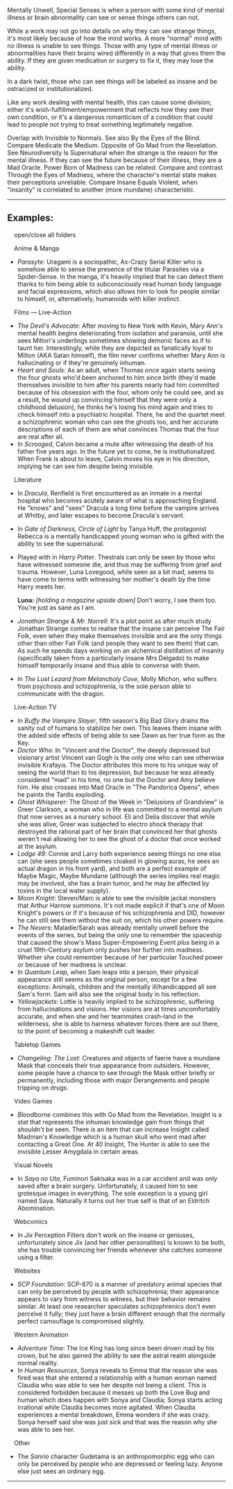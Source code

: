 Mentally Unwell, Special Senses is when a person with some kind of mental illness or brain abnormality can see or sense things others can not.

While a work may not go into details on why they can see strange things, it's most likely because of how the mind works. A more "normal" mind with no illness is unable to see things. Those with any type of mental illness or abnormalities have their brains wired differently in a way that gives them the ability. If they are given medication or surgery to fix it, they may lose the ability.

In a dark twist, those who can see things will be labeled as insane and be ostracized or institutionalized.

Like any work dealing with mental health, this can cause some division; either it's wish-fulfillment/empowerment that reflects how they see their own condition, or it's a dangerous romanticism of a condition that could lead to people not trying to treat something legitimately negative.

Overlap with Invisible to Normals. See also By the Eyes of the Blind. Compare Medicate the Medium. Opposite of Go Mad from the Revelation. See Neurodiversity Is Supernatural when the strange is the reason for the mental illness. If they can see the future because of their illness, they are a Mad Oracle. Power Born of Madness can be related. Compare and contrast Through the Eyes of Madness, where the character's mental state makes their perceptions unreliable. Compare Insane Equals Violent, when "insanity" is correlated to another (more mundane) characteristic.

___

## Examples:

    open/close all folders 

    Anime & Manga 

-   _Parasyte_: Uragami is a sociopathic, Ax-Crazy Serial Killer who is somehow able to sense the presence of the titular Parasites via a Spider-Sense. In the manga, it's heavily implied that he can detect them thanks to him being able to subconsciously read human body language and facial expressions, which also allows him to look for people similar to himself, or, alternatively, humanoids with killer instinct.

    Films — Live-Action 

-   _The Devil's Advocate_: After moving to New York with Kevin, Mary Ann's mental health begins deteriorating from isolation and paranoia, until she sees Milton's underlings sometimes showing demonic faces as if to taunt her. Interestingly, while they are depicted as fanatically loyal to Milton (AKA Satan himself), the film never confirms whether Mary Ann is hallucinating or if they're genuinely inhuman.
-   _Heart and Souls_: As an adult, when Thomas once again starts seeing the four ghosts who'd been anchored to him since birth (they'd made themselves invisible to him after his parents nearly had him committed because of his obsession with the four, whom only he could see, and as a result, he wound up convincing himself that they were only a childhood delusion), he thinks he's losing his mind again and tries to check himself into a psychiatric hospital. There, he and the quartet meet a schizophrenic woman who can see the ghosts too, and her accurate descriptions of each of them are what convinces Thomas that the four are real after all.
-   In _Scrooged_, Calvin became a mute after witnessing the death of his father five years ago. In the future yet to come, he is institutionalized. When Frank is about to leave, Calvin moves his eye in his direction, implying he can see him despite being invisible.

    Literature 

-   In _Dracula_, Renfield is first encountered as an inmate in a mental hospital who becomes acutely aware of what is approaching England. He "knows" and "sees" Dracula a long time before the vampire arrives at Whitby, and later escapes to become Dracula's servant.
-   In _Gate of Darkness, Circle of Light_ by Tanya Huff, the protagonist Rebecca is a mentally handicapped young woman who is gifted with the ability to see the supernatural.
-   Played with in _Harry Potter_. Thestrals can only be seen by those who have witnessed someone die, and thus may be suffering from grief and trauma. However, Luna Lovegood, while seen as a bit mad, seems to have come to terms with witnessing her mother's death by the time Harry meets her.
    
    **Luna:** _\[holding a magazine upside down\]_ Don't worry, I see them too. You're just as sane as I am.
    
-   _Jonathan Strange & Mr. Norrell_: It's a plot point as after much study Jonathan Strange comes to realise that the insane can perceive The Fair Folk, even when they make themselves invisible and are the only things other than other Fair Folk (and people they want to see them) that can. As such he spends days working on an alchemical distillation of insanity (specifically taken from a particularly insane Mrs Delgado) to make himself temporarily insane and thus able to converse with them.
-   In _The Lust Lezard from Melancholy Cove_, Molly Michon, who suffers from psychosis and schizophrenia, is the sole person able to communicate with the dragon.

    Live-Action TV 

-   In _Buffy the Vampire Slayer_, fifth season's Big Bad Glory drains the sanity out of humans to stabilize her own. This leaves them insane with the added side effects of being able to see Dawn as her true form as the Key.
-   _Doctor Who_: In "Vincent and the Doctor", the deeply depressed but visionary artist Vincent van Gogh is the only one who can see otherwise invisible Krafayis. The Doctor attributes this more to his unique way of seeing the world than to his depression, but because he was already considered "mad" in his time, no one but the Doctor and Amy believe him. He also crosses into Mad Oracle in "The Pandorica Opens", when he paints the Tardis exploding.
-   _Ghost Whisperer_: The Ghost of the Week in "Delusions of Grandview" is Greer Clarkson, a woman who in life was committed to a mental asylum that now serves as a nursery school. Eli and Delia discover that while she was alive, Greer was subjected to electro shock therapy that destroyed the rational part of her brain that convinced her that ghosts weren't real allowing her to see the ghost of a doctor that once worked at the asylum.
-   _Lodge 49_: Connie and Larry both experience seeing things no one else can (she sees people sometimes cloaked in glowing auras, he sees an actual dragon in his front yard), and both are a perfect example of Maybe Magic, Maybe Mundane (although the series implies real magic may be involved, she has a brain tumor, and he may be affected by toxins in the local water supply).
-   _Moon Knight_: Steven/Marc is able to see the invisible jackal monsters that Arthur Harrow summons. It's not made explicit if that's one of Moon Knight's powers or if it's because of his schizophrenia and DID, however he can still see them without the suit on, which his other powers require.
-   _The Nevers_: Maladie/Sarah was already mentally unwell before the events of the series, but being the only one to remember the spaceship that caused the show's Mass Super-Empowering Event _plus_ being in a cruel 19th-Century asylum only pushes her further into madness. Whether she could remember because of her particular Touched power or because of her madness is unclear.
-   In _Quantum Leap_, when Sam leaps into a person, their physical appearance still seems as the original person, except for a few exceptions: Animals, children and the mentally ill/handicapped all see Sam's form. Sam will also see the original body in his reflection.
-   _Yellowjackets_: Lottie is heavily implied to be schizophrenic, suffering from hallucinations and visions. Her visions are at times uncomfortably accurate, and when she and her teammates crash-land in the wilderness, she is able to harness whatever forces there are out there, to the point of becoming a makeshift cult leader.

    Tabletop Games 

-   _Changeling: The Lost_: Creatures and objects of faerie have a mundane Mask that conceals their true appearance from outsiders. However, some people have a chance to see through the Mask either briefly or permanently, including those with major Derangements and people tripping on drugs.

    Video Games 

-   _Bloodborne_ combines this with Go Mad from the Revelation. Insight is a stat that represents the inhuman knowledge gain from things that shouldn't be seen. There is an item that can increase Insight called Madman's Knowledge which is a human skull who went mad after contacting a Great One. At 40 Insight, The Hunter is able to see the invisible Lesser Amygdala in certain areas.

    Visual Novels 

-   In _Saya no Uta_, Fuminori Sakisaka was in a car accident and was only saved after a brain surgery. Unfortunately, it caused him to see grotesque images in everything. The sole exception is a young girl named Saya. Naturally it turns out her true self is that of an Eldritch Abomination.

    Webcomics 

-   In _Jix_ Perception Filters don't work on the insane or geniuses, unfortunately since Jix (and her other personalities) is known to be both, she has trouble convincing her friends whenever she catches someone using a filter.

    Websites 

-   _SCP Foundation_: SCP-870 is a manner of predatory animal species that can only be perceived by people with schizophrenia; their appearance appears to vary from witness to witness, but their behavior remains similar. At least one researcher speculates schizophrenics don't even perceive it fully; they just have a brain different enough that the normally perfect camouflage is compromised slightly.

    Western Animation 

-   _Adventure Time_: The Ice King has long since been driven mad by his crown, but he also gained the ability to see the astral realm alongside normal reality.
-   In _Human Resources_, Sonya reveals to Emma that the reason she was fired was that she entered a relationship with a human woman named Claudia who was able to see her despite not being a client. This is considered forbidden because it messes up both the Love Bug and human which does happen with Sonya and Claudia; Sonya starts acting irrational while Claudia becomes more agitated. When Claudia experiences a mental breakdown, Emma wonders if she was crazy. Sonya herself said she was just sick and that was the reason why she was able to see her.

    Other 

-   The _Sanrio_ character Gudetama is an anthropomorphic egg who can only be perceived by people who are depressed or feeling lazy. Anyone else just sees an ordinary egg.

___
